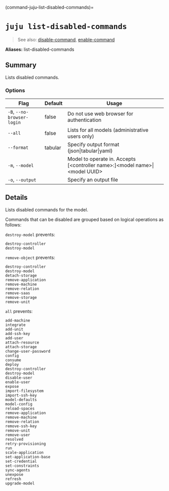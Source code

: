 (command-juju-list-disabled-commands)=
# `juju list-disabled-commands`
> See also: [disable-command](#disable-command), [enable-command](#enable-command)

**Aliases:** list-disabled-commands

## Summary
Lists disabled commands.

### Options
| Flag | Default | Usage |
| --- | --- | --- |
| `-B`, `--no-browser-login` | false | Do not use web browser for authentication |
| `--all` | false | Lists for all models (administrative users only) |
| `--format` | tabular | Specify output format (json&#x7c;tabular&#x7c;yaml) |
| `-m`, `--model` |  | Model to operate in. Accepts [&lt;controller name&gt;:]&lt;model name&gt;&#x7c;&lt;model UUID&gt; |
| `-o`, `--output` |  | Specify an output file |

## Details

Lists disabled commands for the model.

Commands that can be disabled are grouped based on logical operations as follows:

`destroy-model` prevents:

    destroy-controller
    destroy-model

`remove-object` prevents:

    destroy-controller
    destroy-model
    detach-storage
    remove-application
    remove-machine
    remove-relation
    remove-saas
    remove-storage
    remove-unit

`all` prevents:

    add-machine
    integrate
    add-unit
    add-ssh-key
    add-user
    attach-resource
    attach-storage
    change-user-password
    config
    consume
    deploy
    destroy-controller
    destroy-model
    disable-user
    enable-user
    expose
    import-filesystem
    import-ssh-key
    model-defaults
    model-config
    reload-spaces
    remove-application
    remove-machine
    remove-relation
    remove-ssh-key
    remove-unit
    remove-user
    resolved
    retry-provisioning
    run
    scale-application
    set-application-base
    set-credential
    set-constraints
    sync-agents
    unexpose
    refresh
    upgrade-model
	